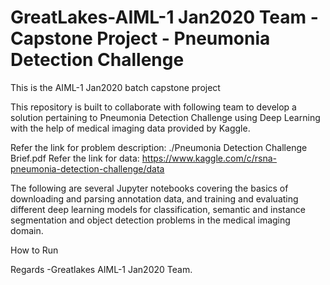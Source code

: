 # GreatLakes-AIML-1 Jan2020 Team - Capstone Project - Pneumonia Detection Challenge


This is the AIML-1 Jan2020 batch capstone project 


This repository is built to collaborate with following team to develop a solution pertaining to Pneumonia Detection Challenge using Deep Learning with the help of medical imaging data provided by Kaggle.

Refer the link for problem description: 
./Pneumonia Detection Challenge Brief.pdf
Refer the link for data: 
https://www.kaggle.com/c/rsna-pneumonia-detection-challenge/data


The following are several Jupyter notebooks covering the basics of downloading and parsing annotation data, and training and evaluating different deep learning models for classification, semantic and instance segmentation and object detection problems in the medical imaging domain. 



<TBU>
  
  
How to Run
<TBU>
  
  
  
Regards
-Greatlakes AIML-1 Jan2020 Team.
